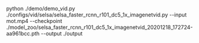 python ./demo/demo_vid.py     ./configs/vid/selsa/selsa_faster_rcnn_r101_dc5_1x_imagenetvid.py --input mot.mp4 --checkpoint ./model_zoo/selsa_faster_rcnn_r101_dc5_1x_imagenetvid_20201218_172724-aa961bcc.pth --output ./output